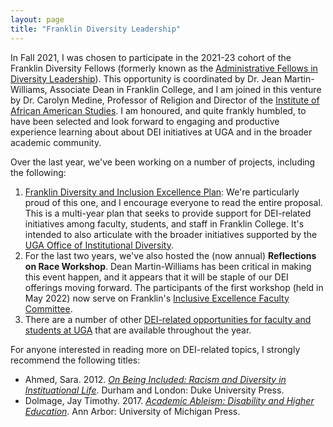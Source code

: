 ```yaml
---
layout: page
title: "Franklin Diversity Leadership"
---
```


In Fall 2021, I was chosen to participate in the 2021-23 cohort of the Franklin Diversity Fellows (formerly known as the [Administrative Fellows in Diversity Leadership](https://www.franklin.uga.edu/sites/default/files/Administrative%20Fellows%20in%20Diversity%20Leadership.pdf)). This opportunity is coordinated by Dr. Jean Martin-Williams, Associate Dean in Franklin College, and I am joined in this venture by Dr. Carolyn Medine, Professor of Religion and Director of the [Institute of African American Studies](https://afam.uga.edu/). I am honoured, and quite frankly humbled, to have been selected and look forward to engaging and productive experience learning about about DEI initiatives at UGA and in the broader academic community.

Over the last year, we've been working on a number of projects, including the following:

1. [Franklin Diversity and Inclusion Excellence Plan](https://franklin.uga.edu/diversity-and-inclusive-excellence-plan): We're particularly proud of this one, and I encourage everyone to read the entire proposal. This is a multi-year plan that seeks to provide support for DEI-related initiatives among faculty, students, and staff in Franklin College. It's intended to also articulate with the broader initiatives supported by the [UGA Office of Institutional Diversity](https://diversity.uga.edu/).
2. For the last two years, we've also hosted the (now annual) **Reflections on Race Workshop**. Dean Martin-Williams has been critical in making this event happen, and it appears that it will be staple of our DEI offerings moving forward. The participants of the first workshop (held in May 2022) now serve on Franklin's [Inclusive Excellence Faculty Committee](https://franklin.uga.edu/inclusive-excellence-faculty-committee).
3. There are a number of other [DEI-related opportunities for faculty and students at UGA](https://franklin.uga.edu/diversity-initiatives-deadlines) that are available throughout the year.

For anyone interested in reading more on DEI-related topics, I strongly recommend the following titles:
- Ahmed, Sara. 2012. [*On Being Included: Racism and Diversity in Instituational Life*](https://www.dukeupress.edu/on-being-included). Durham and London: Duke University Press.
- Dolmage, Jay Timothy. 2017. [*Academic Ableism: Disability and Higher Education*](https://www.press.umich.edu/9708722/academic_ableism). Ann Arbor: University of Michigan Press.
